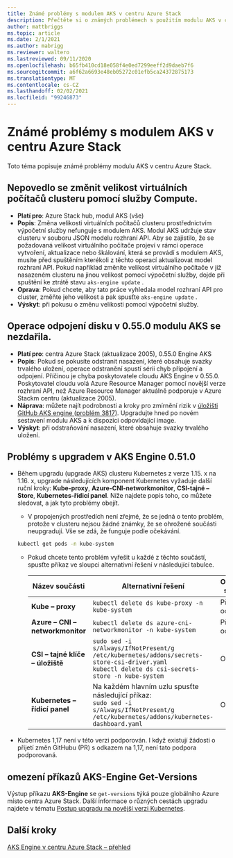 ```yaml
---
title: Známé problémy s modulem AKS v centru Azure Stack
description: Přečtěte si o známých problémech s použitím modulu AKS v centru Azure Stack.
author: mattbriggs
ms.topic: article
ms.date: 2/1/2021
ms.author: mabrigg
ms.reviewer: waltero
ms.lastreviewed: 09/11/2020
ms.openlocfilehash: b65fb410cd18e058f4e0ed7299eeff2d9daeb7f6
ms.sourcegitcommit: a6f62a6693e48eb05272c01efb5ca24372875173
ms.translationtype: MT
ms.contentlocale: cs-CZ
ms.lasthandoff: 02/02/2021
ms.locfileid: "99246873"
---
```

# <a name="known-issues-with-the-aks-engine-on-azure-stack-hub"></a>Známé problémy s modulem AKS v centru Azure Stack

Toto téma popisuje známé problémy modulu AKS v centru Azure Stack.

## <a name="unable-to-resize-cluster-vms-with-the-compute-service"></a>Nepovedlo se změnit velikost virtuálních počítačů clusteru pomocí služby Compute.

- **Platí pro**: Azure Stack hub, modul AKS (vše)
- **Popis**: Změna velikosti virtuálních počítačů clusteru prostřednictvím výpočetní služby nefunguje s modulem AKS. Modul AKS udržuje stav clusteru v souboru JSON modelu rozhraní API. Aby se zajistilo, že se požadovaná velikost virtuálního počítače projeví v rámci operace vytvoření, aktualizace nebo škálování, která se provádí s modulem AKS, musíte před spuštěním kterékoli z těchto operací aktualizovat model rozhraní API. Pokud například změníte velikost virtuálního počítače v již nasazeném clusteru na jinou velikost pomocí výpočetní služby, dojde při spuštění ke ztrátě stavu `aks-engine update` .
- **Oprava**: Pokud chcete, aby tato práce vyhledala model rozhraní API pro cluster, změňte jeho velikost a pak spusťte `aks-engine update` .
- **Výskyt**: při pokusu o změnu velikosti pomocí výpočetní služby.

## <a name="disk-detach-operation-fails-in-aks-engine-0550"></a>Operace odpojení disku v 0.55.0 modulu AKS se nezdařila.

- **Platí pro**: centra Azure Stack (aktualizace 2005), 0.55.0 Engine AKS
- **Popis**: Pokud se pokusíte odstranit nasazení, které obsahuje svazky trvalého uložení, operace odstranění spustí sérii chyb připojení a odpojení. Příčinou je chyba poskytovatele cloudu AKS Engine v 0.55.0. Poskytovatel cloudu volá Azure Resource Manager pomocí novější verze rozhraní API, než Azure Resource Manager aktuálně podporuje v Azure Stackm centru (aktualizace 2005).
- **Náprava**: můžete najít podrobnosti a kroky pro zmírnění rizik v [úložišti GitHub AKS engine (problém 3817)](https://github.com/Azure/aks-engine/issues/3817#issuecomment-691329443). Upgradujte hned po novém sestavení modulu AKS a k dispozici odpovídající image.
- **Výskyt**: při odstraňování nasazení, které obsahuje svazky trvalého uložení.



## <a name="upgrade-issues-in-aks-engine-0510"></a>Problémy s upgradem v AKS Engine 0.51.0

* Během upgradu (upgrade AKS) clusteru Kubernetes z verze 1.15. x na 1.16. x, upgrade následujících komponent Kubernetes vyžaduje další ruční kroky: **Kube-proxy**, **Azure-CNI-networkmonitor**, **CSI-tajné – Store**, **Kubernetes-řídicí panel**. Níže najdete popis toho, co můžete sledovat, a jak tyto problémy obejít.

  * V propojených prostředích není zřejmé, že se jedná o tento problém, protože v clusteru nejsou žádné známky, že se ohrožené součásti neupgradují. Vše se zdá, že funguje podle očekávání.
  <!-- * In disconnected environments, you can see this problem when you run a query for the system pods status and see that the pods for the components mentioned below are not in "Ready" state: -->

    ```bash  
    kubectl get pods -n kube-system
    ```

  * Pokud chcete tento problém vyřešit u každé z těchto součástí, spusťte příkaz ve sloupci alternativní řešení v následující tabulce.

    |Název součásti |Alternativní řešení |Ovlivněné scénáře|
    |---------------|-----------|------------------|
    |**Kube – proxy**     | `kubectl delete ds kube-proxy -n kube-system` |Připojeno, odpojeno |
    |**Azure – CNI – networkmonitor**   | `kubectl delete ds azure-cni-networkmonitor -n kube-system`   | Připojeno, odpojeno |
    |**CSI – tajné klíče – úložiště**  |`sudo sed -i s/Always/IfNotPresent/g /etc/kubernetes/addons/secrets-store-csi-driver.yaml`<br>`kubectl delete ds csi-secrets-store -n kube-system` | Odpojeno |
    |**Kubernetes – řídicí panel** |Na každém hlavním uzlu spusťte následující příkaz:<br>`sudo sed -i s/Always/IfNotPresent/g /etc/kubernetes/addons/kubernetes-dashboard.yaml` |Odpojeno |

* Kubernetes 1,17 není v této verzi podporován. I když existují žádosti o přijetí změn GitHubu (PR) s odkazem na 1,17, není tato podpora podporovaná.

## <a name="aks-engine-get-versions-command-limitations"></a>omezení příkazů AKS-Engine Get-Versions

Výstup příkazu **AKS-Engine** se `get-versions` týká pouze globálního Azure místo centra Azure Stack. Další informace o různých cestách upgradu najdete v tématu [Postup upgradu na novější verzi Kubernetes](azure-stack-kubernetes-aks-engine-upgrade.md#steps-to-upgrade-to-a-newer-kubernetes-version).

## <a name="next-steps"></a>Další kroky

[AKS Engine v centru Azure Stack – přehled](azure-stack-kubernetes-aks-engine-overview.md)
